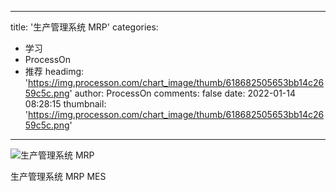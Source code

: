 
---
title: '生产管理系统 MRP'
categories: 
 - 学习
 - ProcessOn
 - 推荐
headimg: 'https://img.processon.com/chart_image/thumb/618682505653bb14c2659c5c.png'
author: ProcessOn
comments: false
date: 2022-01-14 08:28:15
thumbnail: 'https://img.processon.com/chart_image/thumb/618682505653bb14c2659c5c.png'
---

<div>   
<img class="thumb" alt="生产管理系统 MRP" src="https://img.processon.com/chart_image/thumb/618682505653bb14c2659c5c.png" referrerpolicy="no-referrer">
<p>生产管理系统 MRP MES</p>  
</div>
            